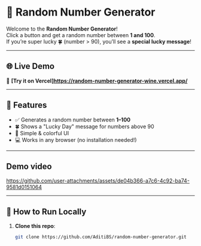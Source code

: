 # 🎰 Random Number Generator

Welcome to the **Random Number Generator**!  
Click a button and get a random number between **1 and 100**.  
If you’re super lucky 🍀 (number > 90), you’ll see a **special lucky message**!

---

## 🌐 Live Demo
🔗 **[Try it on Vercel]https://random-number-generator-wine.vercel.app/**  

---

## 🌟 Features
- ✅ Generates a random number between **1–100**
- 🍀 Shows a "Lucky Day" message for numbers above 90
- 🎨 Simple & colorful UI
- 💻 Works in any browser (no installation needed!)

---

## Demo video


https://github.com/user-attachments/assets/de04b366-a7c6-4c92-ba74-9581d0151064



---

## 🚀 How to Run Locally
1. **Clone this repo**:
   ```bash
   git clone https://github.com/AditiBS/random-number-generator.git

